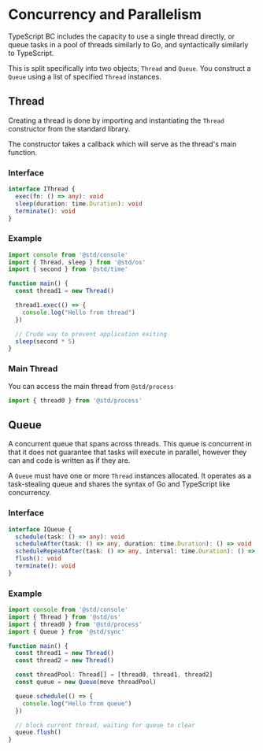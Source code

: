# Concurrency and Parallelism

TypeScript BC includes the capacity to use a single thread directly, or queue tasks in a pool of threads similarly to Go, and syntactically similarly to TypeScript.

This is split specifically into two objects; `Thread` and `Queue`. You construct a `Queue` using a list of specified `Thread` instances.

## Thread

Creating a thread is done by importing and instantiating the `Thread` constructor from the standard library.

The constructor takes a callback which will serve as the thread's main function.

### Interface

```typescript
interface IThread {
  exec(fn: () => any): void
  sleep(duration: time.Duration): void
  terminate(): void
}
```

### Example

```typescript
import console from '@std/console'
import { Thread, sleep } from '@std/os'
import { second } from '@std/time'

function main() {
  const thread1 = new Thread()

  thread1.exec(() => {
    console.log("Hello from thread")
  })

  // Crude way to prevent application exiting
  sleep(second * 5)
}
```

### Main Thread

You can access the main thread from `@std/process`

```typescript
import { thread0 } from '@std/process'
```

## Queue

A concurrent queue that spans across threads. This queue is concurrent in that it does not guarantee that tasks will execute in parallel, however they can and code is written as if they are.

A `Queue` must have one or more `Thread` instances allocated. It operates as a task-stealing queue and shares the syntax of Go and TypeScript like concurrency. 

### Interface

```typescript
interface IQueue {
  schedule(task: () => any): void
  scheduleAfter(task: () => any, duration: time.Duration): () => void
  scheduleRepeatAfter(task: () => any, interval: time.Duration): () => void
  flush(): void
  terminate(): void
}
```

### Example

```typescript
import console from '@std/console'
import { Thread } from '@std/os'
import { thread0 } from '@std/process'
import { Queue } from '@std/sync'

function main() {
  const thread1 = new Thread()
  const thread2 = new Thread()

  const threadPool: Thread[] = [thread0, thread1, thread2]
  const queue = new Queue(move threadPool)

  queue.schedule(() => {
    console.log("Hello from queue")
  })

  // block current thread, waiting for queue to clear
  queue.flush()
}
```